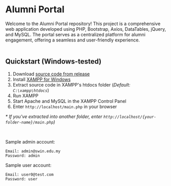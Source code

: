 <h1>Alumni Portal</h1>
Welcome to the Alumni Portal repository! This project is a comprehensive web application developed using PHP, Bootstrap, Axios, DataTables, jQuery, and MySQL. The portal serves as a centralized platform for alumni engagement, offering a seamless and user-friendly experience.
<br><br>

## Quickstart (Windows-tested)
1. Download [source code from release](https://github.com/kazcfz/Alumni-Portal/releases)
2. Install [XAMPP for Windows](https://www.apachefriends.org/download.html)
3. Extract source code in XAMPP's htdocs folder (_Default: `C:\xampp\htdocs`_)
4. Run XAMPP
5. Start Apache and MySQL in the XAMPP Control Panel
6. Enter `http://localhost/main.php` in your browser

_* If you've extracted into another folder, enter `http://localhost/{your-folder-name}/main.php`)_

<br>

Sample admin account:
```
Email: admin@swin.edu.my
Password: admin
```

Sample user account:
```
Email: user0@test.com
Password: user
```


